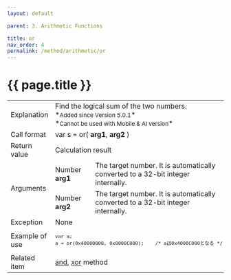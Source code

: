 ```yaml
---
layout: default

parent: 3. Arithmetic Functions

title: or
nav_order: 4
permalink: /method/arithmetic/or
---
```




# {{ page.title }}

<table>
  <tr>
    <td>Explanation</td>
    <td colspan="2">Find the logical sum of the two numbers.<br>*<small>Added since Version 5.0.1</small>*<br>*<small>Cannot be used with Mobile & AI version</small>*</td>
  </tr>
  <tr>
    <td>Call format</td>
    <td colspan="2">var s = or( <b>arg1</b>, <b>arg2</b> )</td>
  </tr>
  <tr>
    <td>Return value</td>
    <td colspan="2">Calculation result</td>
  </tr>  
  <tr>
    <td rowspan="2">Arguments</td>
    <td>Number <b>arg1</b></td>
    <td>The target number. It is automatically converted to a 32-bit integer internally.</td>
  </tr>
  <tr>
    <td>Number <b>arg2</b></td>
    <td>The target number. It is automatically converted to a 32-bit integer internally.</td>
  </tr>
  <tr>
    <td>Exception</td>
    <td colspan="2">None</td>
  </tr>
  <tr>
    <td>Example of use</td>
    <td colspan="2"><code><pre>var a;
a = or(0x40000000, 0x0000C000);    /* aは0x4000C000となる */</pre></code></td>
  </tr>
  <tr>
    <td>Related item</td>
    <td colspan="2"><a href="/method/arithmetic/and">and</a>, <a href="/method/arithmetic/xor">xor</a> method</td>
  </tr>
</table>





